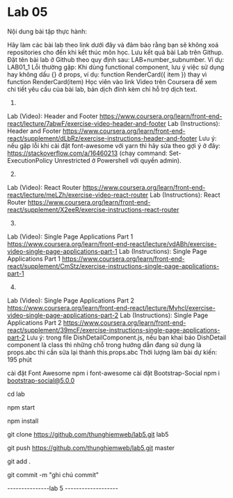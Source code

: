  # Lab 05
Nội dung bài tập thực hành:

Hãy làm các bài lab theo link dưới đây và đảm bảo rằng bạn sẽ không xoá repositories cho đến khi kết thúc môn học. Lưu kết quả bài Lab trên Githup.
Đặt tên bài lab ở Github theo quy định sau: LAB+number_subnumber. Ví dụ: LAB01_1
Lỗi thường gặp: Khi dùng functional component, lưu ý việc sử dụng hay không dấu {} ở props, ví dụ: function RenderCard({ item }) thay vì function RenderCard(item) 
Học viên vào link Video trên Coursera để xem chi tiết yêu cầu của bài lab, bản dịch đính kèm chỉ hỗ trợ dịch text.

1.
Lab (Video): Header and Footer https://www.coursera.org/learn/front-end-react/lecture/7abwF/exercise-video-header-and-footer
Lab (Instructions): Header and Footer https://www.coursera.org/learn/front-end-react/supplement/dLbRz/exercise-instructions-header-and-footer
Lưu ý: nếu gặp lỗi khi cài đặt font-awesome với yarn thì hãy sửa theo gợi ý ở đây: https://stackoverflow.com/a/16460213 (chạy command: Set-ExecutionPolicy Unrestricted ở Powershell với quyền admin).

2.
Lab (Video): React Router https://www.coursera.org/learn/front-end-react/lecture/meLZh/exercise-video-react-router
Lab (Instructions): React Router https://www.coursera.org/learn/front-end-react/supplement/X2eeR/exercise-instructions-react-router

3.
Lab (Video): Single Page Applications Part 1 https://www.coursera.org/learn/front-end-react/lecture/vdABh/exercise-video-single-page-applications-part-1
Lab (Instructions): Single Page Applications Part 1 https://www.coursera.org/learn/front-end-react/supplement/CmStz/exercise-instructions-single-page-applications-part-1

4.
Lab (Video): Single Page Applications Part 2 https://www.coursera.org/learn/front-end-react/lecture/Mvhcl/exercise-video-single-page-applications-part-2
Lab (Instructions): Single Page Applications Part 2  https://www.coursera.org/learn/front-end-react/supplement/39mcF/exercise-instructions-single-page-applications-part-2
Lưu ý: trong file DishDetailComponent.js, nếu bạn khai báo DishDetail component là class thì những chỗ trong hướng dẫn đang sử dụng là props.abc thì cần sửa lại thành this.props.abc
Thời lượng làm bài dự kiến: 195 phút


cài đặt Font Awesome
npm i font-awesome 
cài đặt Bootstrap-Social
npm i bootstrap-social@5.0.0

cd lab

npm start 

npm install

git clone https://github.com/thunghiemweb/lab5.git lab5

git push https://github.com/thunghiemweb/lab5.git master

git add .

git commit -m "ghi chú commit"


---------------lab 5 -------------------